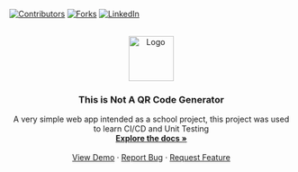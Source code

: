 <a name="readme-top"></a>

[![Contributors](https://img.shields.io/github/contributors/Matthis-F/not-a-qr-generator?style=for-the-badge)](https://github.com/Matthis-F/not-a-qr-generator/graphs/contributors)
[![Forks](https://img.shields.io/github/forks/Matthis-F/not-a-qr-generator?style=for-the-badge)](https://github.com/Matthis-F/not-a-qr-generator/network/members)
[![LinkedIn](https://img.shields.io/badge/LinkedIn-Matthis%20Foulonneau-blue?style=for-the-badge)](https://www.linkedin.com/in/foulonneau/)

<br />
<div align="center">
  <a href="https://github.com/othneildrew/Best-README-Template">
    <img src="images/logo.png" alt="Logo" width="80" height="80">
  </a>

  <h3 align="center">This is Not A QR Code Generator</h3>

  <p align="center">
    A very simple web app intended as a school project, this project was used to learn CI/CD and Unit Testing
    <br />
    <a href="https://github.com/Matthis-F/not-a-qr-generator"><strong>Explore the docs »</strong></a>
    <br />
    <br />
    <a href="https://github.com/Matthis-F/not-a-qr-generator/">View Demo</a>
    ·
    <a href="https://github.com/Matthis-F/not-a-qr-generator/issues">Report Bug</a>
    ·
    <a href="https://github.com/Matthis-F/not-a-qr-generator">Request Feature</a>
  </p>
</div>
